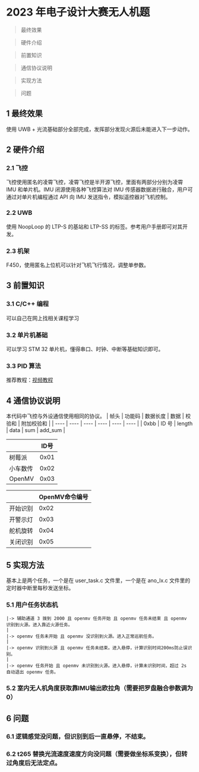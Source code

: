 # 2023 年电子设计大赛无人机题
> 最终效果

> 硬件介绍

> 前置知识

> 通信协议说明

> 实现方法

> 问题 

## 1 最终效果
使用 UWB + 光流基础部分全部完成，发挥部分发现火源后未能进入下一步动作。
## 2 硬件介绍
### 2.1 飞控
飞控使用匿名的凌霄飞控，凌霄飞控是半开源飞控，里面有两部分分别为凌霄 IMU 和单片机。IMU 闭源使用各种飞控算法对 IMU 传感器数据进行融合，用户可通过对单片机编程通过 API 向 IMU 发送指令，模拟遥控器对飞机控制。
### 2.2 UWB
使用 NoopLoop 的 LTP-S 的基站和 LTP-SS 的标签。参考用户手册即可对其开发。
### 2.3 机架
F450，使用匿名上位机可以针对飞机飞行情况，调整单参数。
## 3 前置知识
### 3.1 C/C++ 编程
可以自己在网上找相关课程学习
### 3.2 单片机基础
可以学习 STM 32 单片机，懂得串口、时钟、中断等基础知识即可。
### 3.3 PID 算法
推荐教程：[视频教程](https://www.bilibili.com/video/BV1B54y1V7hp)

## 4 通信协议说明
本代码中飞控与外设通信使用相同的协议。
| 帧头 | 功能码 | 数据长度 | 数据 | 校验和 | 附加校验和 |
| ---- | ---- | ----     | ---- | ---- | ----        |
| 0xbb | ID 号 | length   | data | sum   | add_sum |

|     | ID号 |
| ---- | ---- |
| 树莓派 | 0x01 |
| 小车数传 | 0x02 |
| OpenMV | 0x03 |

|     | OpenMV命令编号 |
| ---- | ---- |
| 开始识别 | 0x02 |
| 开警示灯 | 0x03 |
| 舵机旋转 | 0x04 |
| 关闭识别 | 0x05 |

## 5 实现方法
基本上是两个任务，一个是在 user_task.c 文件里，一个是在 ano_lx.c 文件里的定时器中断里每秒发送坐标。
### 5.1 用户任务状态机
```
|-> 辅助通道 3 拨到 2000 且 openmv 任务开始 且 openmv 任务未结束 且 openmv 识别到火源。进入靠近火源任务。
|
|-> openmv 任务未开始 且 openmv 没识别到火源。进入正常巡航任务。
|
|-> openmv 识别到火源 且 openmv 任务未结束。进入悬停，计算识别时间200ms防止误识别。
|
|-> openmv 任务开始 且 openmv 未识别到火源。进入悬停，计算未识别时间，超过 2s 自动退出 openmv 任务。
```
### 5.2 室内无人机角度获取靠IMU输出欧拉角（需要把罗盘融合参数调为0）

## 6 问题
### 6.1 逻辑感觉没问题，但识别到后一直悬停，不结束。
### 6.2 t265 替换光流速度速度方向没问题（需要做坐标系变换），但转过角度后无法定点。